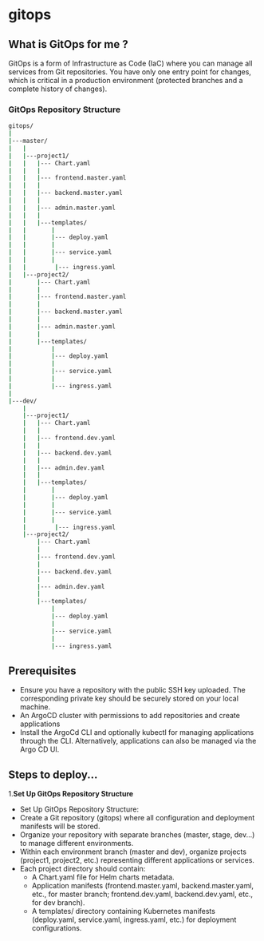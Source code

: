 # gitops
## What is GitOps for me ?
GitOps is a form of Infrastructure as Code (IaC) where you can manage all services from Git repositories. You have only one entry point for changes, which is critical in a production environment (protected branches and a complete history of changes).
### GitOps Repository Structure
```sh
gitops/
|
|---master/
|   |   
|   |---project1/
|   |   |--- Chart.yaml
|   |   |
|   |   |--- frontend.master.yaml
|   |   |    
|   |   |--- backend.master.yaml
|   |   |   
|   |   |--- admin.master.yaml
|   |   |
|   |   |---templates/
|   |       |
|   |       |--- deploy.yaml
|   |       |
|   |       |--- service.yaml
|   |       |
|   |        |--- ingress.yaml
|   |---project2/
|       |--- Chart.yaml
|       |
|       |--- frontend.master.yaml
|       |    
|       |--- backend.master.yaml
|       |   
|       |--- admin.master.yaml
|       |
|       |---templates/
|           |
|           |--- deploy.yaml
|           |
|           |--- service.yaml
|           |
|           |--- ingress.yaml
|
|---dev/
    |   
    |---project1/
    |   |--- Chart.yaml
    |   |
    |   |--- frontend.dev.yaml
    |   |    
    |   |--- backend.dev.yaml
    |   |   
    |   |--- admin.dev.yaml
    |   |
    |   |---templates/
    |       |
    |       |--- deploy.yaml
    |       |
    |       |--- service.yaml
    |       |
    |        |--- ingress.yaml
    |---project2/
        |--- Chart.yaml
        |
        |--- frontend.dev.yaml
        |    
        |--- backend.dev.yaml
        |   
        |--- admin.dev.yaml
        |
        |---templates/
            |
            |--- deploy.yaml
            |
            |--- service.yaml
            |
            |--- ingress.yaml
```
## Prerequisites
* Ensure you have a repository with the public SSH key uploaded. The corresponding private key should be securely stored on your local machine.
* An ArgoCD cluster with permissions to add repositories and create applications
* Install the ArgoCd CLI and optionally kubectl for managing applications through the CLI. Alternatively, applications can also be managed via the Argo CD UI.

## Steps to deploy...

1.**Set Up GitOps Repository Structure**
* Set Up GitOps Repository Structure:
* Create a Git repository (gitops) where all configuration and deployment manifests will be stored.
* Organize your repository with separate branches (master, stage, dev...) to manage different environments.
* Within each environment branch (master and dev), organize projects (project1, project2, etc.) representing different applications or services.
* Each project directory should contain:
    *   A Chart.yaml file for Helm charts metadata.
    * Application manifests (frontend.master.yaml, backend.master.yaml, etc., for master branch; frontend.dev.yaml, backend.dev.yaml, etc., for dev branch).
    * A templates/ directory containing Kubernetes manifests (deploy.yaml, service.yaml, ingress.yaml, etc.) for deployment configurations.